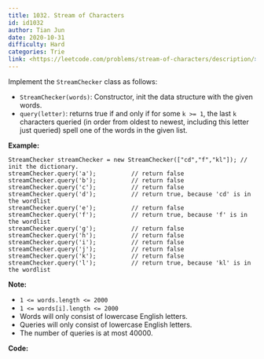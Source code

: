 ```yaml
---
title: 1032. Stream of Characters
id: id1032
author: Tian Jun
date: 2020-10-31
difficulty: Hard
categories: Trie
link: <https://leetcode.com/problems/stream-of-characters/description/>
---
```


Implement the `StreamChecker` class as follows:

  * `StreamChecker(words)`: Constructor, init the data structure with the given words.
  * `query(letter)`: returns true if and only if for some `k >= 1`, the last `k` characters queried (in order from oldest to newest, including this letter just queried) spell one of the words in the given list.



**Example:**
            StreamChecker streamChecker = new StreamChecker(["cd","f","kl"]); // init the dictionary.    streamChecker.query('a');          // return false    streamChecker.query('b');          // return false    streamChecker.query('c');          // return false    streamChecker.query('d');          // return true, because 'cd' is in the wordlist    streamChecker.query('e');          // return false    streamChecker.query('f');          // return true, because 'f' is in the wordlist    streamChecker.query('g');          // return false    streamChecker.query('h');          // return false    streamChecker.query('i');          // return false    streamChecker.query('j');          // return false    streamChecker.query('k');          // return false    streamChecker.query('l');          // return true, because 'kl' is in the wordlist    



**Note:**

  * `1 <= words.length <= 2000`
  * `1 <= words[i].length <= 2000`
  * Words will only consist of lowercase English letters.
  * Queries will only consist of lowercase English letters.
  * The number of queries is at most 40000.


**Code:**
